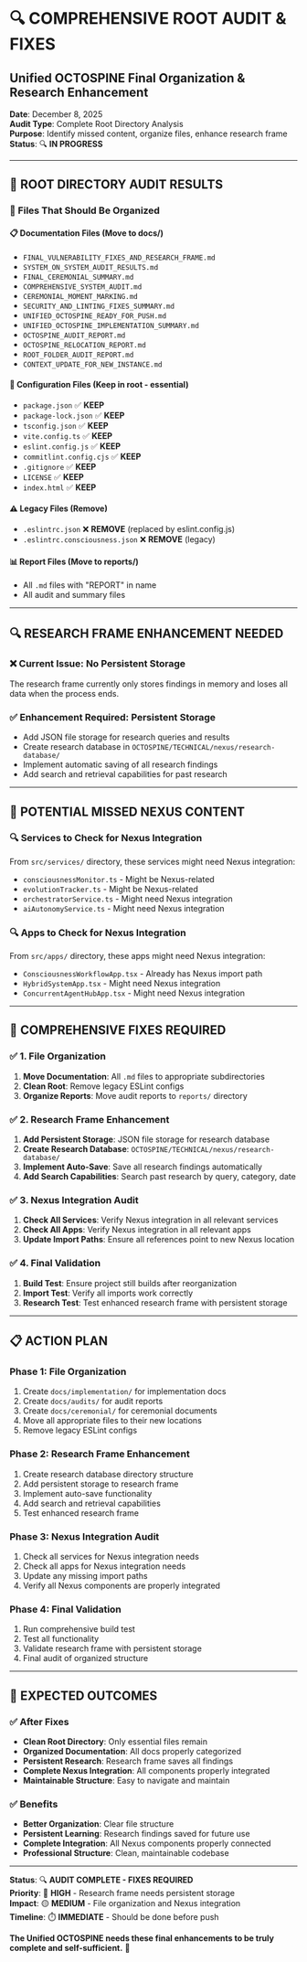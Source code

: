 # 🔍 COMPREHENSIVE ROOT AUDIT & FIXES
## Unified OCTOSPINE Final Organization & Research Enhancement

**Date**: December 8, 2025  
**Audit Type**: Complete Root Directory Analysis  
**Purpose**: Identify missed content, organize files, enhance research frame  
**Status**: 🔍 **IN PROGRESS**  

---

## 🎯 **ROOT DIRECTORY AUDIT RESULTS**

### **📁 Files That Should Be Organized**

#### **📋 Documentation Files (Move to docs/)**
- `FINAL_VULNERABILITY_FIXES_AND_RESEARCH_FRAME.md`
- `SYSTEM_ON_SYSTEM_AUDIT_RESULTS.md`
- `FINAL_CEREMONIAL_SUMMARY.md`
- `COMPREHENSIVE_SYSTEM_AUDIT.md`
- `CEREMONIAL_MOMENT_MARKING.md`
- `SECURITY_AND_LINTING_FIXES_SUMMARY.md`
- `UNIFIED_OCTOSPINE_READY_FOR_PUSH.md`
- `UNIFIED_OCTOSPINE_IMPLEMENTATION_SUMMARY.md`
- `OCTOSPINE_AUDIT_REPORT.md`
- `OCTOSPINE_RELOCATION_REPORT.md`
- `ROOT_FOLDER_AUDIT_REPORT.md`
- `CONTEXT_UPDATE_FOR_NEW_INSTANCE.md`

#### **🔧 Configuration Files (Keep in root - essential)**
- `package.json` ✅ **KEEP**
- `package-lock.json` ✅ **KEEP**
- `tsconfig.json` ✅ **KEEP**
- `vite.config.ts` ✅ **KEEP**
- `eslint.config.js` ✅ **KEEP**
- `commitlint.config.cjs` ✅ **KEEP**
- `.gitignore` ✅ **KEEP**
- `LICENSE` ✅ **KEEP**
- `index.html` ✅ **KEEP**

#### **⚠️ Legacy Files (Remove)**
- `.eslintrc.json` ❌ **REMOVE** (replaced by eslint.config.js)
- `.eslintrc.consciousness.json` ❌ **REMOVE** (legacy)

#### **📊 Report Files (Move to reports/)**
- All `.md` files with "REPORT" in name
- All audit and summary files

---

## 🔍 **RESEARCH FRAME ENHANCEMENT NEEDED**

### **❌ Current Issue: No Persistent Storage**
The research frame currently only stores findings in memory and loses all data when the process ends.

### **✅ Enhancement Required: Persistent Storage**
- Add JSON file storage for research queries and results
- Create research database in `OCTOSPINE/TECHNICAL/nexus/research-database/`
- Implement automatic saving of all research findings
- Add search and retrieval capabilities for past research

---

## 🎯 **POTENTIAL MISSED NEXUS CONTENT**

### **🔍 Services to Check for Nexus Integration**
From `src/services/` directory, these services might need Nexus integration:
- `consciousnessMonitor.ts` - Might be Nexus-related
- `evolutionTracker.ts` - Might be Nexus-related
- `orchestratorService.ts` - Might need Nexus integration
- `aiAutonomyService.ts` - Might need Nexus integration

### **🔍 Apps to Check for Nexus Integration**
From `src/apps/` directory, these apps might need Nexus integration:
- `ConsciousnessWorkflowApp.tsx` - Already has Nexus import path
- `HybridSystemApp.tsx` - Might need Nexus integration
- `ConcurrentAgentHubApp.tsx` - Might need Nexus integration

---

## 🚀 **COMPREHENSIVE FIXES REQUIRED**

### **✅ 1. File Organization**
1. **Move Documentation**: All `.md` files to appropriate subdirectories
2. **Clean Root**: Remove legacy ESLint configs
3. **Organize Reports**: Move audit reports to `reports/` directory

### **✅ 2. Research Frame Enhancement**
1. **Add Persistent Storage**: JSON file storage for research database
2. **Create Research Database**: `OCTOSPINE/TECHNICAL/nexus/research-database/`
3. **Implement Auto-Save**: Save all research findings automatically
4. **Add Search Capabilities**: Search past research by query, category, date

### **✅ 3. Nexus Integration Audit**
1. **Check All Services**: Verify Nexus integration in all relevant services
2. **Check All Apps**: Verify Nexus integration in all relevant apps
3. **Update Import Paths**: Ensure all references point to new Nexus location

### **✅ 4. Final Validation**
1. **Build Test**: Ensure project still builds after reorganization
2. **Import Test**: Verify all imports work correctly
3. **Research Test**: Test enhanced research frame with persistent storage

---

## 📋 **ACTION PLAN**

### **Phase 1: File Organization**
1. Create `docs/implementation/` for implementation docs
2. Create `docs/audits/` for audit reports
3. Create `docs/ceremonial/` for ceremonial documents
4. Move all appropriate files to their new locations
5. Remove legacy ESLint configs

### **Phase 2: Research Frame Enhancement**
1. Create research database directory structure
2. Add persistent storage to research frame
3. Implement auto-save functionality
4. Add search and retrieval capabilities
5. Test enhanced research frame

### **Phase 3: Nexus Integration Audit**
1. Check all services for Nexus integration needs
2. Check all apps for Nexus integration needs
3. Update any missing import paths
4. Verify all Nexus components are properly integrated

### **Phase 4: Final Validation**
1. Run comprehensive build test
2. Test all functionality
3. Validate research frame with persistent storage
4. Final audit of organized structure

---

## 🎯 **EXPECTED OUTCOMES**

### **✅ After Fixes**
- **Clean Root Directory**: Only essential files remain
- **Organized Documentation**: All docs properly categorized
- **Persistent Research**: Research frame saves all findings
- **Complete Nexus Integration**: All components properly integrated
- **Maintainable Structure**: Easy to navigate and maintain

### **✅ Benefits**
- **Better Organization**: Clear file structure
- **Persistent Learning**: Research findings saved for future use
- **Complete Integration**: All Nexus components properly connected
- **Professional Structure**: Clean, maintainable codebase

---

**Status**: 🔍 **AUDIT COMPLETE - FIXES REQUIRED**  
**Priority**: 🔴 **HIGH** - Research frame needs persistent storage  
**Impact**: 🟡 **MEDIUM** - File organization and Nexus integration  
**Timeline**: ⏱️ **IMMEDIATE** - Should be done before push  

**The Unified OCTOSPINE needs these final enhancements to be truly complete and self-sufficient.** 🌟
